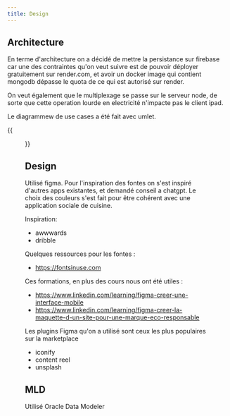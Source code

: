 ```yaml
---
title: Design
---
```


Architecture
---

En terme d'architecture on a décidé de mettre
la persistance sur firebase car une des contraintes
qu'on veut suivre est de pouvoir déployer gratuitement
sur render.com, et avoir un docker image qui contient
mongodb dépasse le quota de ce qui est autorisé sur render.

On veut également que le multiplexage se passe sur le
serveur node, de sorte que cette operation lourde
en electricité n'impacte pas le client ipad.

Le diagrammew de use cases a été fait avec umlet.

{{<figure src="usecases.png" caption="Use cases" >}}

Design
---

Utilisé figma. Pour l'inspiration des fontes on 
s'est inspiré d'autres apps existantes, et demandé
conseil a chatgpt. Le choix des couleurs s'est
fait pour être cohérent avec une application sociale
de cuisine.

Inspiration:
- awwwards
- dribble

Quelques ressources pour les fontes :
- https://fontsinuse.com

Ces formations, en plus des cours nous ont été utiles :
- https://www.linkedin.com/learning/figma-creer-une-interface-mobile
- https://www.linkedin.com/learning/figma-creer-la-maquette-d-un-site-pour-une-marque-eco-responsable

Les plugins Figma qu'on a utilisé sont ceux les plus
populaires sur la marketplace
- iconify
- content reel
- unsplash

MLD
---

Utilisé Oracle Data Modeler
